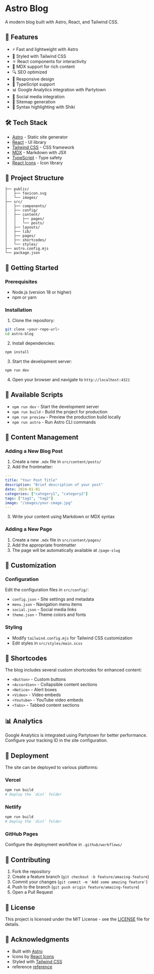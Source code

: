 # Astro Blog

A modern blog built with Astro, React, and Tailwind CSS.

## 🚀 Features

- ⚡️ Fast and lightweight with Astro
- 🎨 Styled with Tailwind CSS
- ⚛️ React components for interactivity
- 📝 MDX support for rich content
- 🔍 SEO optimized
- 📱 Responsive design
- 🎯 TypeScript support
- 📊 Google Analytics integration with Partytown
- 🔗 Social media integration
- 📄 Sitemap generation
- 🎨 Syntax highlighting with Shiki

## 🛠️ Tech Stack

- [Astro](https://astro.build/) - Static site generator
- [React](https://reactjs.org/) - UI library
- [Tailwind CSS](https://tailwindcss.com/) - CSS framework
- [MDX](https://mdxjs.com/) - Markdown with JSX
- [TypeScript](https://www.typescriptlang.org/) - Type safety
- [React Icons](https://react-icons.github.io/react-icons/) - Icon library

## 📁 Project Structure

```
├── public/
│   ├── favicon.svg
│   └── images/
├── src/
│   ├── components/
│   ├── config/
│   ├── content/
│   │   ├── pages/
│   │   └── posts/
│   ├── layouts/
│   ├── lib/
│   ├── pages/
│   ├── shortcodes/
│   └── styles/
├── astro.config.mjs
└── package.json
```

## 🚀 Getting Started

### Prerequisites

- Node.js (version 18 or higher)
- npm or yarn

### Installation

1. Clone the repository:
```bash
git clone <your-repo-url>
cd astro-blog
```

2. Install dependencies:
```bash
npm install
```

3. Start the development server:
```bash
npm run dev
```

4. Open your browser and navigate to `http://localhost:4321`

## 📝 Available Scripts

- `npm run dev` - Start the development server
- `npm run build` - Build the project for production
- `npm run preview` - Preview the production build locally
- `npm run astro` - Run Astro CLI commands

## 📄 Content Management

### Adding a New Blog Post

1. Create a new `.mdx` file in `src/content/posts/`
2. Add the frontmatter:

```yaml
---
title: "Your Post Title"
description: "Brief description of your post"
date: 2024-01-01
categories: ["category1", "category2"]
tags: ["tag1", "tag2"]
image: "/images/your-image.jpg"
---
```

3. Write your content using Markdown or MDX syntax

### Adding a New Page

1. Create a new `.mdx` file in `src/content/pages/`
2. Add the appropriate frontmatter
3. The page will be automatically available at `/page-slug`

## 🎨 Customization

### Configuration

Edit the configuration files in `src/config/`:
- `config.json` - Site settings and metadata
- `menu.json` - Navigation menu items
- `social.json` - Social media links
- `theme.json` - Theme colors and fonts

### Styling

- Modify `tailwind.config.mjs` for Tailwind CSS customization
- Edit styles in `src/styles/main.scss`

## 🔧 Shortcodes

The blog includes several custom shortcodes for enhanced content:

- `<Button>` - Custom buttons
- `<Accordion>` - Collapsible content sections
- `<Notice>` - Alert boxes
- `<Video>` - Video embeds
- `<Youtube>` - YouTube video embeds
- `<Tabs>` - Tabbed content sections

## 📊 Analytics

Google Analytics is integrated using Partytown for better performance. Configure your tracking ID in the site configuration.

## 🚀 Deployment

The site can be deployed to various platforms:

### Vercel
```bash
npm run build
# Deploy the `dist` folder
```

### Netlify
```bash
npm run build
# Deploy the `dist` folder
```

### GitHub Pages
Configure the deployment workflow in `.github/workflows/`

## 🤝 Contributing

1. Fork the repository
2. Create a feature branch (`git checkout -b feature/amazing-feature`)
3. Commit your changes (`git commit -m 'Add some amazing feature'`)
4. Push to the branch (`git push origin feature/amazing-feature`)
5. Open a Pull Request

## 📄 License

This project is licensed under the MIT License - see the [LICENSE](LICENSE) file for details.

## 🙏 Acknowledgments

- Built with [Astro](https://astro.build/)
- Icons by [React Icons](https://react-icons.github.io/react-icons/)
- Styled with [Tailwind CSS](https://tailwindcss.com/)
- reference [reference](https://github.com/themefisher/bookworm-light-astro/)